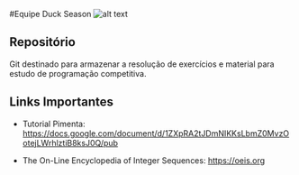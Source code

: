 #Equipe Duck Season
![alt text](https://github.com/Khalil09/duck_season_repository/keep-calm-its-duck-season.jpg)

## Repositório
Git destinado para armazenar a resolução de exercícios e material para estudo de programação competitiva. 

## Links Importantes

* Tutorial Pimenta: https://docs.google.com/document/d/1ZXpRA2tJDmNIKKsLbmZ0MvzOotejLWrhlztiB8ksJ0Q/pub

* The On-Line Encyclopedia of Integer Sequences: https://oeis.org
